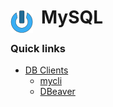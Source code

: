 # MySQL <img style="margin: 6px 13px 0px 0px" align="left" src="../../data/images/logo_36x36.png" />

### Quick links
* [DB Clients](#db-clients)
  * [mycli](mycli/README.md)
  * [DBeaver](dbeaver/README.md)
